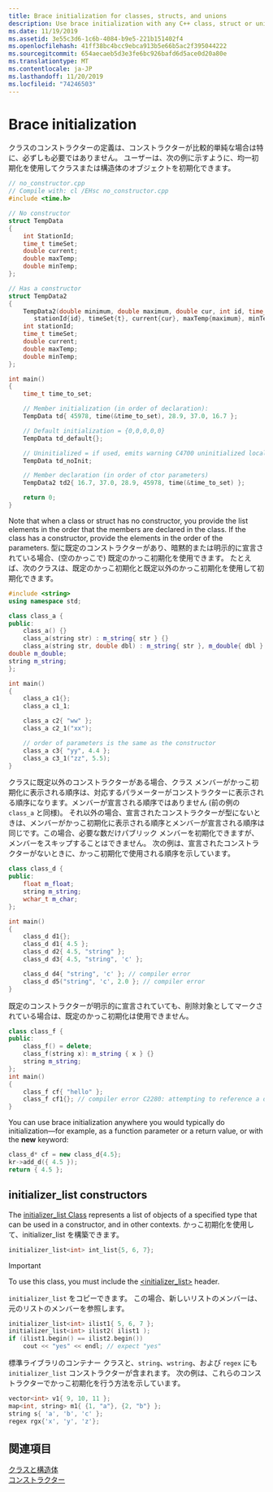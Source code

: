 ```yaml
---
title: Brace initialization for classes, structs, and unions
description: Use brace initialization with any C++ class, struct or union
ms.date: 11/19/2019
ms.assetid: 3e55c3d6-1c6b-4084-b9e5-221b151402f4
ms.openlocfilehash: 41ff38bc4bcc9ebca913b5e66b5ac2f395044222
ms.sourcegitcommit: 654aecaeb5d3e3fe6bc926bafd6d5ace0d20a80e
ms.translationtype: MT
ms.contentlocale: ja-JP
ms.lasthandoff: 11/20/2019
ms.locfileid: "74246503"
---
```

# <a name="brace-initialization"></a>Brace initialization

クラスのコンストラクターの定義は、コンストラクターが比較的単純な場合は特に、必ずしも必要ではありません。 ユーザーは、次の例に示すように、均一初期化を使用してクラスまたは構造体のオブジェクトを初期化できます。

```cpp
// no_constructor.cpp
// Compile with: cl /EHsc no_constructor.cpp
#include <time.h>

// No constructor
struct TempData
{
    int StationId;
    time_t timeSet;
    double current;
    double maxTemp;
    double minTemp;
};

// Has a constructor
struct TempData2
{
    TempData2(double minimum, double maximum, double cur, int id, time_t t) :
       stationId{id}, timeSet{t}, current{cur}, maxTemp{maximum}, minTemp{minimum} {}
    int stationId;
    time_t timeSet;
    double current;
    double maxTemp;
    double minTemp;
};

int main()
{
    time_t time_to_set;

    // Member initialization (in order of declaration):
    TempData td{ 45978, time(&time_to_set), 28.9, 37.0, 16.7 };

    // Default initialization = {0,0,0,0,0}
    TempData td_default{};

    // Uninitialized = if used, emits warning C4700 uninitialized local variable
    TempData td_noInit;

    // Member declaration (in order of ctor parameters)
    TempData2 td2{ 16.7, 37.0, 28.9, 45978, time(&time_to_set) };

    return 0;
}
```

Note that when a class or struct has no constructor, you provide the list elements in the order that the members are declared in the class. If the class has a constructor, provide the elements in the order of the parameters. 型に既定のコンストラクターがあり、暗黙的または明示的に宣言されている場合、(空のかっこで) 既定のかっこ初期化を使用できます。 たとえば、次のクラスは、既定のかっこ初期化と既定以外のかっこ初期化を使用して初期化できます。

```cpp
#include <string>
using namespace std;

class class_a {
public:
    class_a() {}
    class_a(string str) : m_string{ str } {}
    class_a(string str, double dbl) : m_string{ str }, m_double{ dbl } {}
double m_double;
string m_string;
};

int main()
{
    class_a c1{};
    class_a c1_1;

    class_a c2{ "ww" };
    class_a c2_1("xx");

    // order of parameters is the same as the constructor
    class_a c3{ "yy", 4.4 };
    class_a c3_1("zz", 5.5);
}
```

クラスに既定以外のコンストラクターがある場合、クラス メンバーがかっこ初期化に表示される順序は、対応するパラメーターがコンストラクターに表示される順序になります。メンバーが宣言される順序ではありません (前の例の `class_a` と同様)。 それ以外の場合、宣言されたコンストラクターが型にないときは、メンバーがかっこ初期化に表示される順序とメンバーが宣言される順序は同じです。この場合、必要な数だけパブリック メンバーを初期化できますが、メンバーをスキップすることはできません。 次の例は、宣言されたコンストラクターがないときに、かっこ初期化で使用される順序を示しています。

```cpp
class class_d {
public:
    float m_float;
    string m_string;
    wchar_t m_char;
};

int main()
{
    class_d d1{};
    class_d d1{ 4.5 };
    class_d d2{ 4.5, "string" };
    class_d d3{ 4.5, "string", 'c' };

    class_d d4{ "string", 'c' }; // compiler error
    class_d d5("string", 'c', 2.0 }; // compiler error
}
```

既定のコンストラクターが明示的に宣言されていても、削除対象としてマークされている場合は、既定のかっこ初期化は使用できません。

```cpp
class class_f {
public:
    class_f() = delete;
    class_f(string x): m_string { x } {}
    string m_string;
};
int main()
{
    class_f cf{ "hello" };
    class_f cf1{}; // compiler error C2280: attempting to reference a deleted function
}
```

You can use brace initialization anywhere you would typically do initialization—for example, as a function parameter or a return value, or with the **new** keyword:

```cpp
class_d* cf = new class_d{4.5};
kr->add_d({ 4.5 });
return { 4.5 };
```

## <a name="initializer_list-constructors"></a>initializer_list constructors

The [initializer_list Class](../standard-library/initializer-list-class.md) represents a list of objects of a specified type that can be used in a constructor, and in other contexts. かっこ初期化を使用して、initializer_list を構築できます。

```cpp
initializer_list<int> int_list{5, 6, 7};
```

> [!IMPORTANT]
>  To use this class, you must include the [\<initializer_list>](../standard-library/initializer-list.md) header.

`initializer_list` をコピーできます。 この場合、新しいリストのメンバーは、元のリストのメンバーを参照します。

```cpp
initializer_list<int> ilist1{ 5, 6, 7 };
initializer_list<int> ilist2( ilist1 );
if (ilist1.begin() == ilist2.begin())
    cout << "yes" << endl; // expect "yes"
```

標準ライブラリのコンテナー クラスと、`string`、`wstring`、および `regex` にも `initializer_list` コンストラクターが含まれます。 次の例は、これらのコンストラクターでかっこ初期化を行う方法を示しています。

```cpp
vector<int> v1{ 9, 10, 11 };
map<int, string> m1{ {1, "a"}, {2, "b"} };
string s{ 'a', 'b', 'c' };
regex rgx{'x', 'y', 'z'};
```


## <a name="see-also"></a>関連項目

[クラスと構造体](../cpp/classes-and-structs-cpp.md)<br/>
[コンストラクター](../cpp/constructors-cpp.md)
